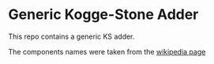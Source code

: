 # Generic Kogge-Stone Adder

This repo contains a generic KS adder.

The components names were taken from the [wikipedia page](https://en.wikipedia.org/wiki/Kogge%E2%80%93Stone_adder)
